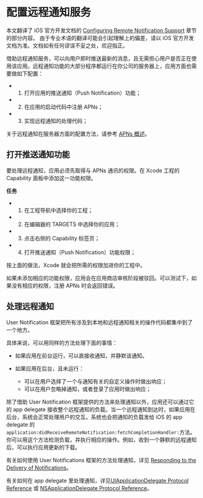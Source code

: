 # 配置远程通知服务

本文翻译了 iOS 官方开发文档的 [Configuring Remote Notification Support](https://developer.apple.com/library/content/documentation/NetworkingInternet/Conceptual/RemoteNotificationsPG/HandlingRemoteNotifications.html#//apple_ref/doc/uid/TP40008194-CH6-SW1) 章节的部分内容。
由于专业术语的翻译可能会引起理解上的偏差，请以 iOS 官方开发文档为准。文档如有任何谬误不妥之处，欢迎指正。

借助远程通知服务，可以向用户即时推送最新的消息，且无需担心用户是否正在使用该应用。远程通知功能的大部分程序都运行在你公司的服务器上，应用方面也需要做如下配置：

* 1. 打开应用的推送通知（Push Notification）功能；

* 2. 在应用的启动代码中注册 APNs；

* 3. 实现远程通知的处理代码；

关于远程通知在服务器方面的配置方法，请参考 [APNs 概述](https://developer.apple.com/library/content/documentation/NetworkingInternet/Conceptual/RemoteNotificationsPG/APNSOverview.html#//apple_ref/doc/uid/TP40008194-CH8-SW1)。

## 打开推送通知功能

要处理远程通知，应用必须先取得与 APNs 通讯的权限。在 Xcode 工程的 Capability 面板中添加这一功能权限。

**任务**

* 1. 在工程导航中选择你的工程；
* 2. 在编辑器的 TARGETS 中选择你的应用；
* 3. 点击右侧的 Capability 标签页；
* 4. 打开推送通知（Push Notification）功能权限；

按上面的做法，Xcode 就会把所需的权限加进你的工程中。

如果未添加相应的功能权限，应用会在应用商店审核阶段被驳回。可以测试下，如果没有相应的权限，注册 APNs 时会返回错误。



## 处理远程通知

User Notification 框架把所有涉及到本地和远程通知相关的操作代码都集中到了一个地方。

具体来说，可以用同样的方法处理下面的事情：

* 如果应用在前台运行，可以直接收通知，并静默该通知。

* 如果应用在后台，且未运行：
    * 可以在用户选择了一个与通知有关的自定义操作时做出响应；
    * 可以在用户忽略掉通知，或者登录了应用时做出响应；

除了借助 User Notification 框架提供的方法来处理通知以外，应用还可以通过它的 app delegate 接收整个远程通知的负载。当一个远程通知到达时，如果应用在后台，系统会正常处理用户的交互。系统也会把通知的负载发给 iOS 的 app delegate 的 `application:didReceiveRemoteNotification:fetchCompletionHandler:`方法。你可以用这个方法检测负载，并执行相应的操作。例如，收到一个静默的远程通知后，可以执行应用更新的下载。

有关如何使用 User Notifications 框架的方法处理通知，详见 [Responding to the Delivery of Notifications](https://developer.apple.com/library/content/documentation/NetworkingInternet/Conceptual/RemoteNotificationsPG/SchedulingandHandlingLocalNotifications.html#//apple_ref/doc/uid/TP40008194-CH5-SW14)。

有关如何在 app delegate 里处理通知，详见[UIApplicationDelegate Protocol Reference](https://developer.apple.com/reference/uikit/uiapplicationdelegate) 或 [NSApplicationDelegate Protocol Reference](https://developer.apple.com/reference/appkit/nsapplicationdelegate)。


